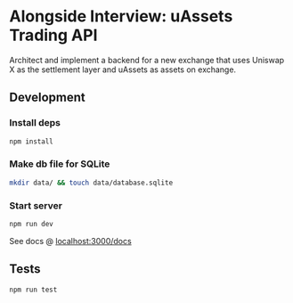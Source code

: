 # Alongside Interview: uAssets Trading API

Architect and implement a backend for a new exchange that uses Uniswap X as the settlement layer and uAssets as assets on exchange.

## Development

### Install deps

```bash
npm install
```

### Make db file for SQLite

```bash
mkdir data/ && touch data/database.sqlite
```

### Start server

```bash
npm run dev
```

See docs @ [localhost:3000/docs](http://localhost:3000/docs/)

## Tests

```bash
npm run test
```

